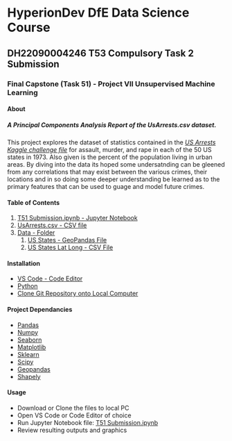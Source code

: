 # HyperionDev DfE Data Science Course

## DH22090004246 T53 Compulsory Task 2 Submission

### Final Capstone (Task 51) - Project VII Unsupervised Machine Learning

#### About 
##### A Principal Components Analysis Report of the _UsArrests.csv_ dataset.
This project explores the dataset of statistics contained in the [_US Arrests Kaggle challenge file_](https://www.kaggle.com/kurohana/usarrets) for assault, murder, and rape in each of the 50 US states in 1973. Also given is the percent of the population living in urban areas. By diving into the data its hoped some undersatnding can be gleened from any correlations that may exist between the various crimes, their locations and in so doing some deeper understanding be learned as to the primary features that can be used to guage and model future crimes.
#### Table of Contents
1. [T51 Submission.ipynb - Jupyter Notebook](https://github.com/DH22090004246/finalCapstone/blob/main/T51%20Submission.ipynb)
1. [UsArrests.csv - CSV file](https://github.com/DH22090004246/finalCapstone/blob/main/UsArrests.csv)
1. [Data - Folder](https://github.com/DH22090004246/finalCapstone/tree/main/data)
   1. [US States - GeoPandas File](https://github.com/DH22090004246/finalCapstone/blob/main/data/usa-states-census-2014.shp)
   1. [US States Lat Long - CSV File](https://github.com/DH22090004246/finalCapstone/blob/main/data/UsStates.csv)
#### Installation
* [VS Code - Code Editor](https://code.visualstudio.com/download)
* [Python](https://www.python.org/downloads/)
* [Clone Git Repository onto Local Computer](https://docs.github.com/en/repositories/creating-and-managing-repositories/cloning-a-repository)
#### Project Dependancies
* [Pandas](https://pandas.pydata.org/docs/getting_started/install.html)
* [Numpy](https://numpy.org/install/)
* [Seaborn](https://seaborn.pydata.org/installing.html)
* [Matplotlib](https://matplotlib.org/stable/users/installing/index.html)
* [Sklearn](https://scikit-learn.org/stable/install.html)
* [Scipy](https://scipy.org/install/)
* [Geopandas](https://geopandas.org/en/stable/getting_started/install.html)
* [Shapely](https://shapely.readthedocs.io/en/stable/installation.html)
#### Usage
* Download or Clone the files to local PC
* Open VS Code or Code Editor of choice
* Run Jupyter Notebook file: [T51 Submission.ipynb](https://github.com/DH22090004246/finalCapstone/blob/main/T51%20Submission.ipynb)
* Review resulting outputs and graphics
